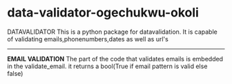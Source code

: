 ﻿# data-validator-ogechukwu-okoli
 DATAVALIDATOR
This is a python package for datavalidation. It is capable of validating emails,phonenumbers,dates as well as url's
____________________________________________________________________________________________________________________
**EMAIL VALIDATION**
The part of the code that validates emails is embedded in the validate_email.
it returns a bool(True if email pattern is valid else false)



